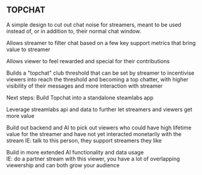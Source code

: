 ## TOPCHAT
A simple design to cut out chat noise for streamers, meant to be used instead of, or in addition to, their normal chat window.

Allows streamer to filter chat based on a few key support metrics that bring value to streamer

Allows viewer to feel rewarded and special for their contributions

Builds a "topchat" club threshold that can be set by streamer to incentivise viewers into reach the threshold and becoming a top chatter, with higher visibility of their messages and more interaction with streamer

Next steps:
Build Topchat into a standalone steamlabs app

Leverage streamlabs api and data to further let streamers and viewers get more value

Build out backend and AI to pick out viewers who could have high lifetime value for the streamer and have not yet interacted monetarily with the stream
IE: talk to this person, they support streamers they like

Build in more extended AI functionality and data usage    
IE: do a partner stream with this viewer, you have a lot of overlapping viewership and can both grow your audience

